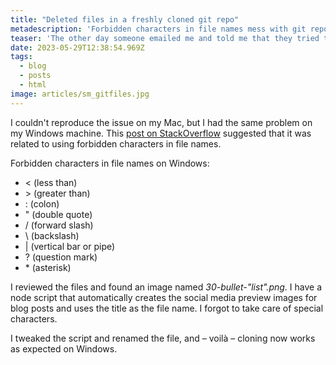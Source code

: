 ```yaml
---
title: "Deleted files in a freshly cloned git repo"
metadescription: 'Forbidden characters in file names mess with git repos on Windows.'
teaser: 'The other day someone emailed me and told me that they tried to clone the [HTMHell repo](https://github.com/matuzo/HTMHell), but they only got an empty folder (except for the hidden .git folder), and all files were deleted as if they cloned the repo and immediately moved all files into the trash.'
date: 2023-05-29T12:38:54.969Z
tags:
  - blog
  - posts
  - html
image: articles/sm_gitfiles.jpg
---
```


<style>
  li {
    margin: 0 !important;
  }
</style>

I couldn't reproduce the issue on my Mac, but I had the same problem on my Windows machine. This [post on StackOverflow](https://stackoverflow.com/a/61079472) suggested that it was related to using forbidden characters in file names. 


<div class="highlight">

  Forbidden characters in file names on Windows:

  * &lt; (less than)
  * &gt; (greater than)
  * : (colon)
  * " (double quote)
  * / (forward slash)
  * \ (backslash)
  * | (vertical bar or pipe)
  * ? (question mark)
  * &ast; (asterisk)

</div>

I reviewed the files and found an image named _30-bullet-"list".png_. I have a node script that automatically creates the social media preview images for blog posts and uses the title as the file name. I forgot to take care of special characters.

I tweaked the script and renamed the file, and – voilà – cloning now works as expected on Windows.